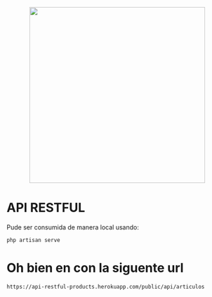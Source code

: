 <p align="center"><a href="https://laravel.com" target="_blank"><img src="https://raw.githubusercontent.com/laravel/art/master/logo-lockup/5%20SVG/2%20CMYK/1%20Full%20Color/laravel-logolockup-cmyk-red.svg" width="400"></a></p>

# API RESTFUL

Pude ser consumida de manera local usando:

```
php artisan serve
```

# Oh bien en con la siguente url

```
https://api-restful-products.herokuapp.com/public/api/articulos

```

